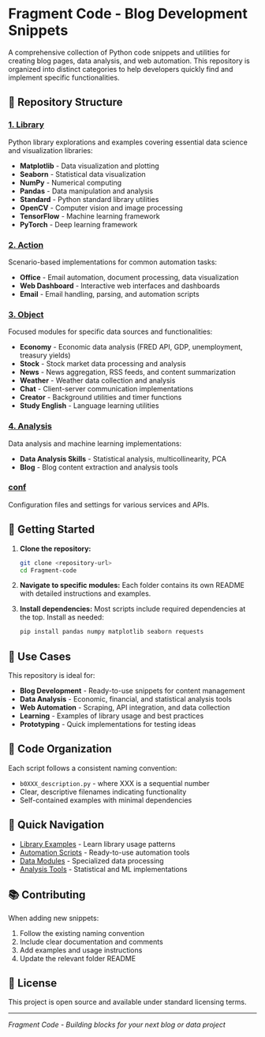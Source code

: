 # Fragment Code - Blog Development Snippets

A comprehensive collection of Python code snippets and utilities for creating blog pages, data analysis, and web automation. This repository is organized into distinct categories to help developers quickly find and implement specific functionalities.

## 📁 Repository Structure

### [1. Library](./1.Library/README.md)
Python library explorations and examples covering essential data science and visualization libraries:
- **Matplotlib** - Data visualization and plotting
- **Seaborn** - Statistical data visualization
- **NumPy** - Numerical computing
- **Pandas** - Data manipulation and analysis
- **Standard** - Python standard library utilities
- **OpenCV** - Computer vision and image processing
- **TensorFlow** - Machine learning framework
- **PyTorch** - Deep learning framework

### [2. Action](./2.Action/README.md)
Scenario-based implementations for common automation tasks:
- **Office** - Email automation, document processing, data visualization
- **Web Dashboard** - Interactive web interfaces and dashboards
- **Email** - Email handling, parsing, and automation scripts

### [3. Object](./3.Object/README.md)
Focused modules for specific data sources and functionalities:
- **Economy** - Economic data analysis (FRED API, GDP, unemployment, treasury yields)
- **Stock** - Stock market data processing and analysis
- **News** - News aggregation, RSS feeds, and content summarization
- **Weather** - Weather data collection and analysis
- **Chat** - Client-server communication implementations
- **Creator** - Background utilities and timer functions
- **Study English** - Language learning utilities

### [4. Analysis](./4.Analysis/README.md)
Data analysis and machine learning implementations:
- **Data Analysis Skills** - Statistical analysis, multicollinearity, PCA
- **Blog** - Blog content extraction and analysis tools

### [conf](./conf/README.md)
Configuration files and settings for various services and APIs.

## 🚀 Getting Started

1. **Clone the repository:**
   ```bash
   git clone <repository-url>
   cd Fragment-code
   ```

2. **Navigate to specific modules:**
   Each folder contains its own README with detailed instructions and examples.

3. **Install dependencies:**
   Most scripts include required dependencies at the top. Install as needed:
   ```bash
   pip install pandas numpy matplotlib seaborn requests
   ```

## 🎯 Use Cases

This repository is ideal for:
- **Blog Development** - Ready-to-use snippets for content management
- **Data Analysis** - Economic, financial, and statistical analysis tools
- **Web Automation** - Scraping, API integration, and data collection
- **Learning** - Examples of library usage and best practices
- **Prototyping** - Quick implementations for testing ideas

## 📝 Code Organization

Each script follows a consistent naming convention:
- `b0XXX_description.py` - where XXX is a sequential number
- Clear, descriptive filenames indicating functionality
- Self-contained examples with minimal dependencies

## 🔗 Quick Navigation

- [Library Examples](./1.Library/README.md) - Learn library usage patterns
- [Automation Scripts](./2.Action/README.md) - Ready-to-use automation tools
- [Data Modules](./3.Object/README.md) - Specialized data processing
- [Analysis Tools](./4.Analysis/README.md) - Statistical and ML implementations

## 📚 Contributing

When adding new snippets:
1. Follow the existing naming convention
2. Include clear documentation and comments
3. Add examples and usage instructions
4. Update the relevant folder README

## 📄 License

This project is open source and available under standard licensing terms.

---

*Fragment Code - Building blocks for your next blog or data project*